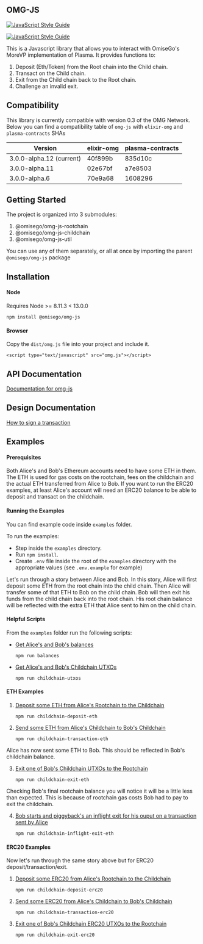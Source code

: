 ## OMG-JS 
[![JavaScript Style Guide](https://img.shields.io/badge/code_style-standard-brightgreen.svg)](https://standardjs.com)

[![JavaScript Style Guide](https://cdn.rawgit.com/standard/standard/master/badge.svg)](https://github.com/standard/standard)

This is a Javascript library that allows you to interact with OmiseGo's MoreVP implementation of Plasma. It provides functions to:

1. Deposit (Eth/Token) from the Root chain into the Child chain.
2. Transact on the Child chain.
3. Exit from the Child chain back to the Root chain.
4. Challenge an invalid exit.

## Compatibility

This library is currently compatible with version 0.3 of the OMG Network.
Below you can find a compatibility table of `omg-js` with `elixir-omg` and `plasma-contracts` SHAs

| Version | elixir-omg | plasma-contracts |
| --- | --- | --- |
| 3.0.0-alpha.12 (current) | 40f899b | 835d10c |
| 3.0.0-alpha.11 | 02e67bf | a7e8503 |
| 3.0.0-alpha.6 | 70e9a68 | 1608296 |

## Getting Started

The project is organized into 3 submodules:

1. @omisego/omg-js-rootchain
2. @omisego/omg-js-childchain
3. @omisego/omg-js-util

You can use any of them separately, or all at once by importing the parent `@omisego/omg-js` package

## Installation

#### Node
Requires Node >= 8.11.3 < 13.0.0
```
npm install @omisego/omg-js
```


#### Browser
Copy the `dist/omg.js` file into your project and include it.
```
<script type="text/javascript" src="omg.js"></script>
```


## API Documentation

[Documentation for omg-js ](http://omisego.github.io/omg-js)

## Design Documentation

[How to sign a transaction](/integration-docs/signing-methods.md)

## Examples

#### Prerequisites

Both Alice's and Bob's Ethereum accounts need to have some ETH in them. The ETH is used for gas costs on the rootchain, fees on the childchain and the actual ETH transferred from Alice to Bob.
If you want to run the ERC20 examples, at least Alice's account will need an ERC20 balance to be able to deposit and transact on the childchain.

#### Running the Examples

You can find example code inside `examples` folder. 

To run the examples:
- Step inside the `examples` directory.
- Run `npm install`.
- Create `.env` file inside the root of the `examples` directory with the appropriate values (see `.env.example` for example)

Let's run through a story between Alice and Bob. In this story, Alice will first deposit some ETH from the root chain into the child chain. Then Alice will transfer some of that ETH to Bob on the child chain. Bob will then exit his funds from the child chain back into the root chain. His root chain balance will be reflected with the extra ETH that Alice sent to him on the child chain.

#### Helpful Scripts

From the `examples` folder run the following scripts:

- [Get Alice's and Bob's balances](examples/balances.js)

    `npm run balances`

- [Get Alice's and Bob's Childchain UTXOs](examples/childchain-utxos.js)

    `npm run childchain-utxos`

#### ETH Examples

1. [Deposit some ETH from Alice's Rootchain to the Childchain](examples/childchain-deposit-eth.js)
    
    `npm run childchain-deposit-eth`

2. [Send some ETH from Alice's Childchain to Bob's Childchain](examples/childchain-transaction-eth.js)
    
    `npm run childchain-transaction-eth`

Alice has now sent some ETH to Bob. This should be reflected in Bob's childchain balance.

3. [Exit one of Bob's Childchain UTXOs to the Rootchain](examples/childchain-exit-eth.js)

    `npm run childchain-exit-eth`

Checking Bob's final rootchain balance you will notice it will be a little less than expected. This is because of rootchain gas costs Bob had to pay to exit the childchain.

4. [Bob starts and piggyback's an inflight exit for his ouput on a transaction sent by Alice](example/childchain-inflight-exit-eth.js)

    `npm run childchain-inflight-exit-eth`

#### ERC20 Examples

Now let's run through the same story above but for ERC20 deposit/transaction/exit.

1. [Deposit some ERC20 from Alice's Rootchain to the Childchain](examples/childchain-deposit-erc20.js)
    
    `npm run childchain-deposit-erc20`

2. [Send some ERC20 from Alice's Childchain to Bob's Childchain](examples/childchain-transaction-erc20.js)
    
    `npm run childchain-transaction-erc20`

3. [Exit one of Bob's Childchain ERC20 UTXOs to the Rootchain](examples/childchain-exit-erc20.js)

    `npm run childchain-exit-erc20`
